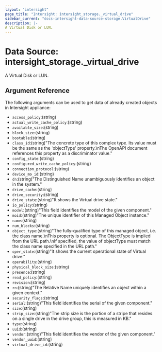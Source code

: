 ```yaml
---
layout: "intersight"
page_title: "Intersight: intersight_storage._virtual_drive"
sidebar_current: "docs-intersight-data-source-storage.VirtualDrive"
description: |-
A Virtual Disk or LUN.
---
```


# Data Source: intersight_storage._virtual_drive
A Virtual Disk or LUN.
## Argument Reference
The following arguments can be used to get data of already created objects in Intersight appliance:
* `access_policy`:(string)
* `actual_write_cache_policy`:(string)
* `available_size`:(string)
* `block_size`:(string)
* `bootable`:(string)
* `class_id`:(string)"The concrete type of this complex type. Its value must be the same as the 'objectType' property.\nThe OpenAPI document references this property as a discriminator value."
* `config_state`:(string)
* `configured_write_cache_policy`:(string)
* `connection_protocol`:(string)
* `device_mo_id`:(string)
* `dn`:(string)"The Distinguished Name unambiguously identifies an object in the system."
* `drive_cache`:(string)
* `drive_security`:(string)
* `drive_state`:(string)"It shows the Virtual drive state."
* `io_policy`:(string)
* `model`:(string)"This field identifies the model of the given component."
* `moid`:(string)"The unique identifier of this Managed Object instance."
* `name`:(string)
* `num_blocks`:(string)
* `object_type`:(string)"The fully-qualified type of this managed object, i.e. the class name.\nThis property is optional. The ObjectType is implied from the URL path.\nIf specified, the value of objectType must match the class name specified in the URL path."
* `oper_state`:(string)"It shows the current operational state of Virtual drive."
* `operability`:(string)
* `physical_block_size`:(string)
* `presence`:(string)
* `read_policy`:(string)
* `revision`:(string)
* `rn`:(string)"The Relative Name uniquely identifies an object within a given context."
* `security_flags`:(string)
* `serial`:(string)"This field identifies the serial of the given component."
* `size`:(string)
* `strip_size`:(string)"The strip size is the portion of a stripe that resides on a single drive in the drive group, this is measured in KB."
* `type`:(string)
* `uuid`:(string)
* `vendor`:(string)"This field identifies the vendor of the given component."
* `vendor_uuid`:(string)
* `virtual_drive_id`:(string)
